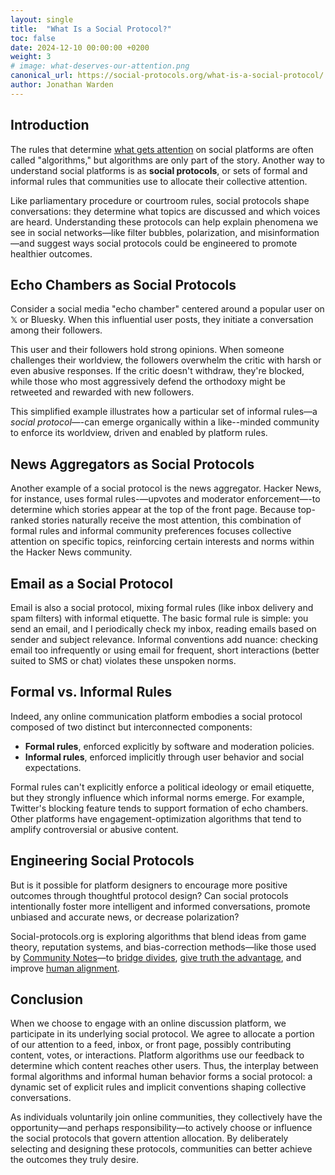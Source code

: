 ```yaml
---
layout: single
title:  "What Is a Social Protocol?"
toc: false 
date: 2024-12-10 00:00:00 +0200
weight: 3
# image: what-deserves-our-attention.png
canonical_url: https://social-protocols.org/what-is-a-social-protocol/
author: Jonathan Warden
---
```


## Introduction

The rules that determine [what gets attention](/what-deserves-our-attention) on social platforms are often called "algorithms," but algorithms are only part of the story. Another way to understand social platforms is as **social protocols**, or sets of formal and informal rules that communities use to allocate their collective attention.

Like parliamentary procedure or courtroom rules, social protocols shape conversations: they determine what topics are discussed and which voices are heard. Understanding these protocols can help explain phenomena we see in social networks—like filter bubbles, polarization, and misinformation—and suggest ways social protocols could be engineered to promote healthier outcomes.

## Echo Chambers as Social Protocols

Consider a social media "echo chamber" centered around a popular user on 𝕏 or Bluesky. When this influential user posts, they initiate a conversation among their followers.

This user and their followers hold strong opinions. When someone challenges their worldview, the followers overwhelm the critic with harsh or even abusive responses. If the critic doesn't withdraw, they're blocked, while those who most aggressively defend the orthodoxy might be retweeted and rewarded with new followers.

This simplified example illustrates how a particular set of informal rules—a *social protocol*—-can emerge organically within a like--minded community to enforce its worldview, driven and enabled by platform rules.

## News Aggregators as Social Protocols

Another example of a social protocol is the news aggregator. Hacker News, for instance, uses formal rules-—upvotes and moderator enforcement—-to determine which stories appear at the top of the front page. Because top-ranked stories naturally receive the most attention, this combination of formal rules and informal community preferences focuses collective attention on specific topics, reinforcing certain interests and norms within the Hacker News community.

## Email as a Social Protocol

Email is also a social protocol, mixing formal rules (like inbox delivery and spam filters) with informal etiquette. The basic formal rule is simple: you send an email, and I periodically check my inbox, reading emails based on sender and subject relevance. Informal conventions add nuance: checking email too infrequently or using email for frequent, short interactions (better suited to SMS or chat) violates these unspoken norms.

## Formal vs. Informal Rules

Indeed, any online communication platform embodies a social protocol composed of two distinct but interconnected components:

- **Formal rules**, enforced explicitly by software and moderation policies.
- **Informal rules**, enforced implicitly through user behavior and social expectations.

Formal rules can't explicitly enforce a political ideology or email etiquette, but they strongly influence which informal norms emerge. For example, Twitter's blocking feature tends to support formation of echo chambers. Other platforms have engagement-optimization algorithms that tend to amplify controversial or abusive content.

## Engineering Social Protocols

But is it possible for platform designers to encourage more positive outcomes through thoughtful protocol design? Can social protocols intentionally foster more intelligent and informed conversations, promote unbiased and accurate news, or decrease polarization?

Social-protocols.org is exploring algorithms that blend ideas from game theory, reputation systems, and bias-correction methods—like those used by [Community Notes](https://jonathanwarden.com/understanding-community-notes)—to [bridge divides](https://www.belfercenter.org/publication/bridging-based-ranking), [give truth the advantage](/give-truth-the-advantage), and improve [human alignment](/human-alignment-technology/).


## Conclusion

When we choose to engage with an online discussion platform, we participate in its underlying social protocol. We agree to allocate a portion of our attention to a feed, inbox, or front page, possibly contributing content, votes, or interactions. Platform algorithms use our feedback to determine which content reaches other users. Thus, the interplay between formal algorithms and informal human behavior forms a social protocol: a dynamic set of explicit rules and implicit conventions shaping collective conversations.

As individuals voluntarily join online communities, they collectively have the opportunity—and perhaps responsibility—to actively choose or influence the social protocols that govern attention allocation. By deliberately selecting and designing these protocols, communities can better achieve the outcomes they truly desire.



<!--



## Analyzing Incentives



All algorithms can be "gamed" by people seeking attention. People game email, SMS, and phone calls with SPAM. They game Hacker News with voting rings. The social media game is even more complex, but one of the main "games" is playing ideological enforcer in an an echo chamber, attracting like-minded followers and crowding out dissent.

Analyzing the incentives produced by an algorithm, and the resulting game dynamics, can help us understand why social platforms amplify misinformation,  polarization, and abuse. 


## Engineering Outcomes

To what extent can the formal rules of a social protocol be intentionally designed to encourage healthier outcomes?


Rather than passively design platfroms based on short-term objectives such as maximizing profit.

polarization

What kind of self-reinforcing




## Example Social Protocol: Hacker News

Other online communities use different social protocols to allocate their collective attention. Hacker news uses upvotes to determine which stories rank highest on the front page. And by convention users focus most of their attention on the front page. So "read the front page and upvote stories you like" is roughly the social protocol the community uses to allocate its collective attention on discussions on topics of mutual interest.

## Other Social Protocols


Is this a good social protocol? Is this really the process we want choose for allocating our collective attention?




## Formal Protocols

Formal social protocols are used to discuss important decisions, in cases where who gets to speak and what gets to be said are crucial, such as in parliaments and courtrooms. But even casual conversations are constrained by informal social protocols, such as not interrupting, not talking for too long, or simply being polite.

But for online conversations, the formal rules of the protocol -- the algorithms -- are always in play. They are necessary because online communication is fundamentally different: online conversations are not groups of people together in a room, all more or less participating in the same conversation. They are potentially millions each in their own room but all talking at once, dropping in and out of the conversation. And the algorithms decide what parts of the overall conversation each person is exposed to.

## The Effect of the Algorithms

The formal protocol for determining who and what gets attention influence the *informal* rules and expectations for user behavior that emerge.

Consider a social media "echo chamber", centered around a popular user on 𝕏 or Bluesky. Whenever he posts something, he starts a conversation among his followers in the replies to the post. He can also "block" people so they can't participate in that conversation. That's the formal part of the protocol.

This user also has some strong opinions. When somebody disagree with him, his followers tend to dogpile the dissident, overwhelming him with critical or even abusive responses. If the dissident persists, they get blocked, while the most obsequious defenders of the orthodoxy might get retweeted and attract new followers. The dynamic is self-reinforcing. That's the informal part of the protocol.

Is this a good social protocol? Is this really the process we want choose for allocating our collective attention?

## Other Social Protocols

Other online communities use different attention-allocation protocols. Hacker news uses upvotes to determine which stories rank highest on the front page. And by convention users focus most of their attention on the front page. So "read the front page and upvote stories you like" is roughly the social protocol the community uses to allocate its collective attention on discussions on topics of mutual interest.

Other social protocols include:
- Community Notes a protocol that uses [bridging algorithms](/understanding-community-notes) for allocating attention to *notes* -- additional context shown with posts. 
- Email is a social protocol comprising formal rules (SMTP), informal rules (SPAM filters) and mutual expectations about if and how often people read emails. 
- A *phone call* is a social protocol where expectations continue to evolve about if and when people answer phone calls.
- 



----




There is also a reputation/karma system that gives further influence to users who have contributed more to the community in the past.

This protocol

And of course the type of stories that get upvoted are the informal part of the protocol, 




A time-based component of the formula causes stories to eventually drop off the front page 

concentrating the communities attention and discussion on these stories. 


attention on those stories, which are then discussed in the comments section.

A formula combining story age, upvotes, and moderator action determines the

 stories with a lots of upvotes rank higher on the front page. Users focus 

 there is a formula that determine how these stories are ranked on the front page. The ranking formula incorporates the number of upvotes from other users, as well as input from moderators working for Hacker News. 



Follower-based algorithms tend to promote echo chambers and polarization. Engagement-based algorithms tend to amplify abusive and controversial posts (because they provoke reactions, which the algorithms interpret as engagement). 





Are there better algorithms, that will tend to promote more healthy social protocols.


----






But online social protocols work very differently from social protocols in the physical world. First, in the physical world, group conversations are *synchronous*: a group of people might sit together in a room, with rules determining about who can speak, and for how long, and what they are allowed to say. Typically, only one person speaks at a time, and the attention of the entire group is (usually) directed to the single speaker.

In contrast, online discussions are often *asynchronous*: anyone can "speak" at any time. But there is no guarantee anyone will pay any attention to them. However, there are rules that influence who and what gets attention: algorithms determine the ranking and visibility of posts, and moderation rules can strictly limit what is said. 



Hacker News is a website for discussing topics related to technology, science, and startups. The protocol that determines what topics are discussed is not too complicated: users submit links to "stories", and there is a formula that determine how these stories are ranked on the front page. The ranking formula incorporates the number of upvotes from other users, as well as input from moderators working for Hacker News. 

This protocol focuses the attention of a large, knowledgeable intellectually-curious community on few dozen front-page stories each day, resulting in deep, substantive, thoughtful conversations about topics highly interesting to this community.

Discourse.org is another discussion platform intentionally designed to promote constructive, civil . Twitter/X's community notes is another social protocol...more deeply integrated into Twitter's protocol for public conversation. 

On top of the formal rules of the protocol, informal *conventions* have emerged. Users pay most attention to stories on the top of the front page -- a natural convention but not an inevitable consequence of the formal rules. Moderators have developed, in addition to their published guidelines, informal conventions about what kind of stories promote "substantive, thoughtful conversation driven by intellectual curiosity", and users have their own ideas about this. 

The protocol works well, though it does rely heavily on the skill and consistency of moderators. Many successful communities on Reddit are also heavily dependent on good moderation. Other platforms, such as discourse.org, attempt to be less dependent on individual moderators by building community-driving moderation tools into the protocol.

Other social protocols have not produced such wholesome results. Algorithms that optimize for engagement tend to amplify misinformed, abusive, and controversial posts (because they provoke reactions, which the algorithms interpret as engagement). Other protocols tend to promote division of communities into like-minded echo chambers.


-->

